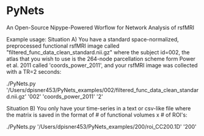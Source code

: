 # PyNets
An Open-Source Nipype-Powered Worflow for Network Analysis of rsfMRI

Example usage:
Situation A) You have a standard space-normalized, preprocessed functional rsfMRI image called 
"filtered_func_data_clean_standard.nii.gz" where the subject id=002, the atlas that you wish to
use is the 264-node parcellation scheme form Power et al. 2011 called 'coords_power_2011', and
your rsfMRI image was collected with a TR=2 seconds:

./PyNets.py '/Users/dpisner453/PyNets_examples/002/filtered_func_data_clean_standard.nii.gz' '002' 'coords_power_2011' '2'


Situation B) You only have your time-series in a text or csv-like file where the matrix is saved
in the format of # of functional volumes x # of ROI's:

./PyNets.py '/Users/dpisner453/PyNets_examples/200/roi_CC200.1D' '200'
